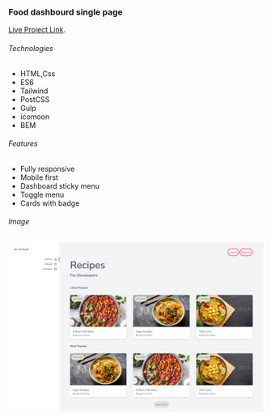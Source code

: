 ### Food dashbourd single page

[Live Project Link](https://maxjn-fooddashboard.pages.dev/).

###### Technologies

- HTML,Css
- ES6
- Tailwind
- PostCSS
- Gulp
- icomoon
- BEM

###### Features

- Fully responsive
- Mobile first
- Dashboard sticky menu
- Toggle menu
- Cards with badge

###### Image

![Index page](assets/img/index.png)

